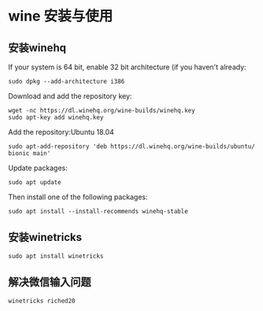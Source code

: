 # wine 安装与使用

## 安装winehq

If your system is 64 bit, enable 32 bit architecture (if you haven't already:

```shell
sudo dpkg --add-architecture i386  
```

Download and add the repository key:  

```shell
wget -nc https://dl.winehq.org/wine-builds/winehq.key  
sudo apt-key add winehq.key
```

Add the repository:Ubuntu 18.04  

```shell
sudo apt-add-repository 'deb https://dl.winehq.org/wine-builds/ubuntu/ bionic main'
```

Update packages:  

```shell
sudo apt update
```

Then install one of the following packages:

```shell
sudo apt install --install-recommends winehq-stable
```

## 安装winetricks

```shell
sudo apt install winetricks
```

## 解决微信输入问题

```shell
winetricks riched20
```
